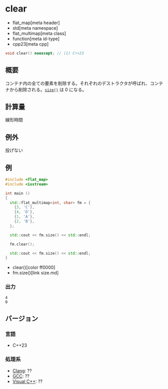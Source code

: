 # clear
* flat_map[meta header]
* std[meta namespace]
* flat_multimap[meta class]
* function[meta id-type]
* cpp23[meta cpp]

```cpp
void clear() noexcept; // (1) C++23
```

## 概要
コンテナ内の全ての要素を削除する。それぞれのデストラクタが呼ばれ、コンテナから削除される。[`size()`](size.md) は 0 になる。


## 計算量
線形時間


## 例外
投げない

## 例
```cpp example
#include <flat_map>
#include <iostream>

int main ()
{
  std::flat_multimap<int, char> fm = {
    {3, 'C'},
    {4, 'D'},
    {1, 'A'},
    {2, 'B'},
  };

  std::cout << fm.size() << std::endl;

  fm.clear();

  std::cout << fm.size() << std::endl;
}
```
* clear()[color ff0000]
* fm.size()[link size.md]

### 出力
```
4
0
```

## バージョン
### 言語
- C++23

### 処理系
- [Clang](/implementation.md#clang): ??
- [GCC](/implementation.md#gcc): ??
- [Visual C++](/implementation.md#visual_cpp): ??
